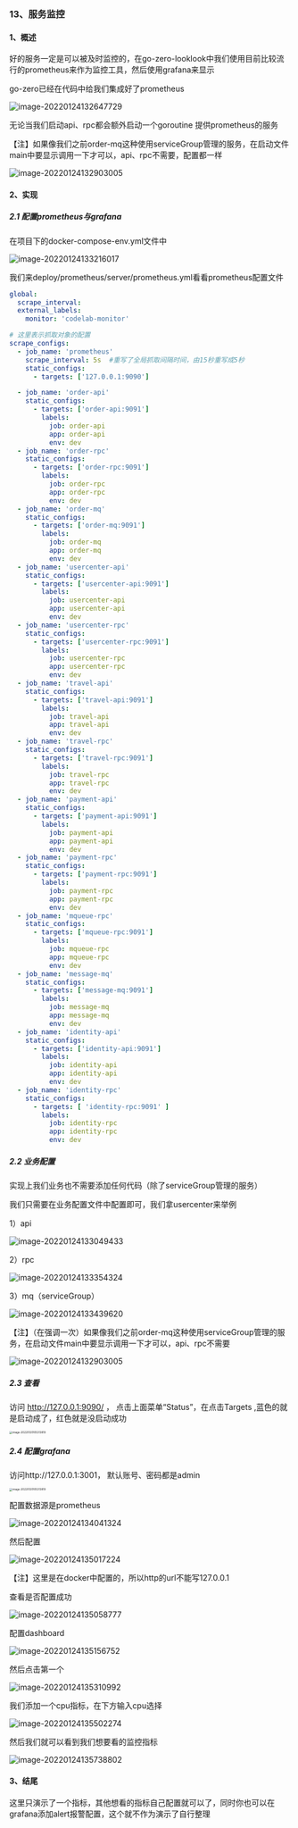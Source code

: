 ### 13、服务监控





#### 1、概述

好的服务一定是可以被及时监控的，在go-zero-looklook中我们使用目前比较流行的prometheus来作为监控工具，然后使用grafana来显示

go-zero已经在代码中给我们集成好了prometheus

![image-20220124132647729](./images/9/image-20220124132647729.png)

无论当我们启动api、rpc都会额外启动一个goroutine 提供prometheus的服务

【注】如果像我们之前order-mq这种使用serviceGroup管理的服务，在启动文件main中要显示调用一下才可以，api、rpc不需要，配置都一样

![image-20220124132903005](./images/9/image-20220124132903005.png)





#### 2、实现

##### 2.1 配置prometheus与grafana

在项目下的docker-compose-env.yml文件中

![image-20220124133216017](./images/9/image-20220124133216017.png)

我们来deploy/prometheus/server/prometheus.yml看看prometheus配置文件

```yaml
global:
  scrape_interval:
  external_labels:
    monitor: 'codelab-monitor'

# 这里表示抓取对象的配置
scrape_configs:
  - job_name: 'prometheus'
    scrape_interval: 5s  #重写了全局抓取间隔时间，由15秒重写成5秒
    static_configs:
      - targets: ['127.0.0.1:9090']

  - job_name: 'order-api'
    static_configs:
      - targets: ['order-api:9091']
        labels:
          job: order-api
          app: order-api
          env: dev
  - job_name: 'order-rpc'
    static_configs:
      - targets: ['order-rpc:9091']
        labels:
          job: order-rpc
          app: order-rpc
          env: dev
  - job_name: 'order-mq'
    static_configs:
      - targets: ['order-mq:9091']
        labels:
          job: order-mq
          app: order-mq
          env: dev
  - job_name: 'usercenter-api'
    static_configs:
      - targets: ['usercenter-api:9091']
        labels:
          job: usercenter-api
          app: usercenter-api
          env: dev
  - job_name: 'usercenter-rpc'
    static_configs:
      - targets: ['usercenter-rpc:9091']
        labels:
          job: usercenter-rpc
          app: usercenter-rpc
          env: dev
  - job_name: 'travel-api'
    static_configs:
      - targets: ['travel-api:9091']
        labels:
          job: travel-api
          app: travel-api
          env: dev
  - job_name: 'travel-rpc'
    static_configs:
      - targets: ['travel-rpc:9091']
        labels:
          job: travel-rpc
          app: travel-rpc
          env: dev
  - job_name: 'payment-api'
    static_configs:
      - targets: ['payment-api:9091']
        labels:
          job: payment-api
          app: payment-api
          env: dev
  - job_name: 'payment-rpc'
    static_configs:
      - targets: ['payment-rpc:9091']
        labels:
          job: payment-rpc
          app: payment-rpc
          env: dev
  - job_name: 'mqueue-rpc'
    static_configs:
      - targets: ['mqueue-rpc:9091']
        labels:
          job: mqueue-rpc
          app: mqueue-rpc
          env: dev
  - job_name: 'message-mq'
    static_configs:
      - targets: ['message-mq:9091']
        labels:
          job: message-mq
          app: message-mq
          env: dev
  - job_name: 'identity-api'
    static_configs:
      - targets: ['identity-api:9091']
        labels:
          job: identity-api
          app: identity-api
          env: dev
  - job_name: 'identity-rpc'
    static_configs:
      - targets: [ 'identity-rpc:9091' ]
        labels:
          job: identity-rpc
          app: identity-rpc
          env: dev
```







##### 2.2 业务配置

实现上我们业务也不需要添加任何代码（除了serviceGroup管理的服务）

我们只需要在业务配置文件中配置即可，我们拿usercenter来举例

1）api

![image-20220124133049433](./images/9/image-20220124133049433.png)



2）rpc

![image-20220124133354324](./images/9/image-20220124133354324.png)



3）mq（serviceGroup）

![image-20220124133439620](./images/9/image-20220124133439620.png)

【注】（在强调一次）如果像我们之前order-mq这种使用serviceGroup管理的服务，在启动文件main中要显示调用一下才可以，api、rpc不需要

![image-20220124132903005](./images/9/image-20220124132903005.png)





##### 2.3 查看

访问 http://127.0.0.1:9090/ ， 点击上面菜单“Status”，在点击Targets ,蓝色的就是启动成了，红色就是没启动成功

<img src="./images/1/image-20220120105313819.png" alt="image-20220120105313819" style="zoom:33%;" />







##### 2.4 配置grafana

访问http://127.0.0.1:3001， 默认账号、密码都是admin

<img src="./images/1/image-20220117181325845.png" alt="image-20220120105313819" style="zoom:33%;" />



配置数据源是prometheus

![image-20220124134041324](./images/9/image-20220124134041324.png)

然后配置

![image-20220124135017224](./images/9/image-20220124135017224.png)

【注】这里是在docker中配置的，所以http的url不能写127.0.0.1



查看是否配置成功

![image-20220124135058777](./images/9/image-20220124135058777.png)



配置dashboard

![image-20220124135156752](./images/9/image-20220124135156752.png)



然后点击第一个

![image-20220124135310992](./images/9/image-20220124135310992.png)



我们添加一个cpu指标，在下方输入cpu选择

![image-20220124135502274](./images/9/image-20220124135502274.png)



然后我们就可以看到我们想要看的监控指标

![image-20220124135738802](./images/9/image-20220124135738802.png)











#### 3、结尾

这里只演示了一个指标，其他想看的指标自己配置就可以了，同时你也可以在grafana添加alert报警配置，这个就不作为演示了自行整理





